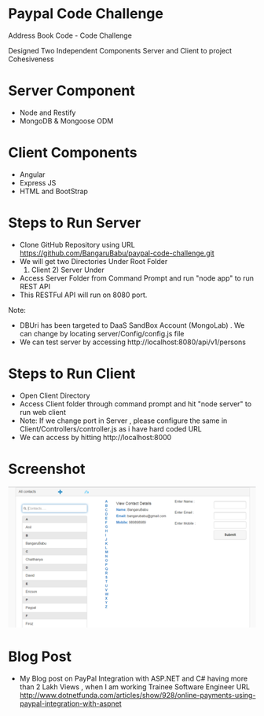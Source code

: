 # Paypal Code Challenge
Address Book Code - Code Challenge

Designed Two Independent Components Server and Client to project Cohesiveness 

# Server Component
-  Node and Restify
-  MongoDB & Mongoose ODM

# Client Components
- Angular
- Express JS
- HTML and BootStrap

# Steps to Run Server
- Clone GitHub Repository using URL https://github.com/BangaruBabu/paypal-code-challenge.git
- We will get two Directories Under Root Folder
  1) Client 2) Server Under 
- Access Server Folder from Command Prompt and run "node app" to run REST API
- This RESTFul API will run on 8080 port. 

Note:  
- DBUri has been targeted to DaaS SandBox Account (MongoLab) . We can change by locating server/Config/config.js file
- We can test server by accessing http://localhost:8080/api/v1/persons

# Steps to Run Client
- Open Client Directory 
- Access Client folder through command prompt and hit "node server" to run web client
- Note: If we change port in Server , please configure the same in Client/Controllers/controller.js as i have hard coded URL
- We can access by hitting http://localhost:8000 

#  Screenshot
![Image of Output ](https://github.com/BangaruBabu/paypal-code-challenge/blob/master/client/public/Screen-1.PNG)


# Blog Post 
- My Blog post on PayPal Integration with ASP.NET and C# having more than 2 Lakh Views , when I am working Trainee Software Engineer URL http://www.dotnetfunda.com/articles/show/928/online-payments-using-paypal-integration-with-aspnet


